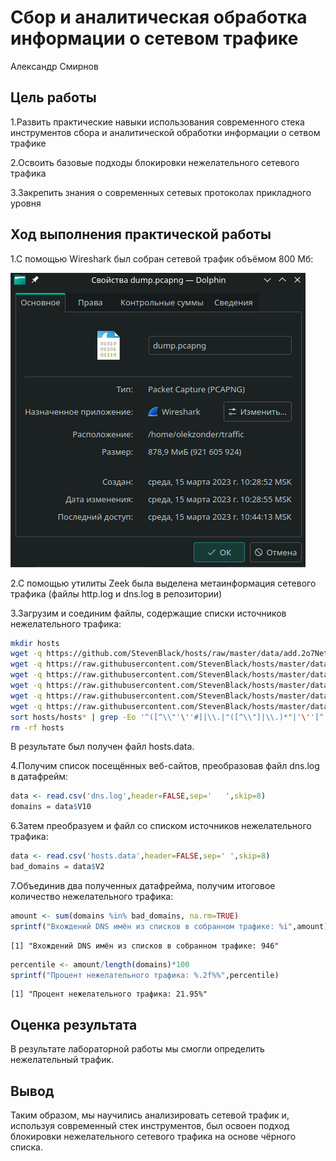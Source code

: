# Сбор и аналитическая обработка информации о сетевом трафике
Александр Смирнов

## Цель работы

1.Развить практические навыки использования современного стека
инструментов сбора и аналитической обработки информации о сетвом трафике

2.Освоить базовые подходы блокировки нежелательного сетевого трафика

3.Закрепить знания о современных сетевых протоколах прикладного уровня

## Ход выполнения практической работы

1.C помощью Wireshark был собран сетевой трафик объёмом 800 Мб:

<img src="screenshots/1.png" class="quarto-discovered-preview-image"
data-fig-align="center" />

2.C помощью утилиты Zeek была выделена метаинформация сетевого трафика
(файлы http.log и dns.log в репозитории)

3.Загрузим и соединим файлы, содержащие списки источников нежелательного
трафика:

``` bash
mkdir hosts
wget -q https://github.com/StevenBlack/hosts/raw/master/data/add.2o7Net/hosts -O hosts/hosts.1
wget -q https://raw.githubusercontent.com/StevenBlack/hosts/master/data/KADhosts/hosts -O hosts/hosts.2
wget -q https://raw.githubusercontent.com/StevenBlack/hosts/master/data/yoyo.org/hosts -O hosts/hosts.3
wget -q https://raw.githubusercontent.com/StevenBlack/hosts/master/data/tiuxo/hosts -O hosts/hosts.4
wget -q https://raw.githubusercontent.com/StevenBlack/hosts/master/data/URLHaus/hosts -O hosts/hosts.5
wget -q https://raw.githubusercontent.com/StevenBlack/hosts/master/data/mvps.org/hosts -O hosts/hosts.6
sort hosts/hosts* | grep -Eo '^([^\\"'\''#]|\\.|"([^\\"]|\\.)*"|'\''[^'\'']*'\'')*' | uniq > hosts.data
rm -rf hosts
```

В результате был получен файл hosts.data.

4.Получим список посещённых веб-сайтов, преобразовав файл dns.log в
датафрейм:

``` r
data <- read.csv('dns.log',header=FALSE,sep='   ',skip=8)
domains = data$V10
```

6.Затем преобразуем и файл со списком источников нежелательного трафика:

``` r
data <- read.csv('hosts.data',header=FALSE,sep=' ',skip=8)
bad_domains = data$V2
```

7.Объединив два полученных датафрейма, получим итоговое количество
нежелательного трафика:

``` r
amount <- sum(domains %in% bad_domains, na.rm=TRUE)
sprintf("Вхождений DNS имён из списков в собранном трафике: %i",amount)
```

    [1] "Вхождений DNS имён из списков в собранном трафике: 946"

``` r
percentile <- amount/length(domains)*100
sprintf("Процент нежелательного трафика: %.2f%%",percentile)
```

    [1] "Процент нежелательного трафика: 21.95%"

## Оценка результата

В результате лабораторной работы мы смогли определить нежелательный
трафик.

## Вывод

Таким образом, мы научились анализировать сетевой трафик и, используя
современный стек инструментов, был освоен подход блокировки
нежелательного сетевого трафика на основе чёрного списка.
